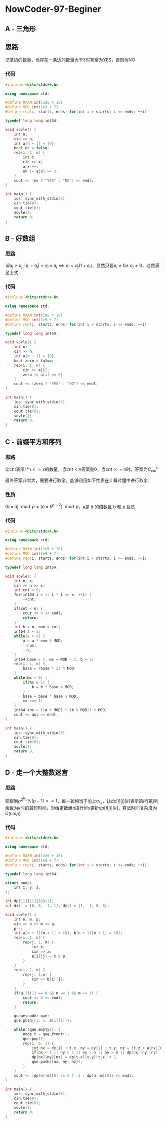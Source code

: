 # NowCoder-97-Beginer

## **A - 三角形**

## 思路

记录边的数量，当存在一条边的数量大于3时答案为YES，否则为NO

### 代码

```c++
#include <bits/stdc++.h>

using namespace std;

#define MAXN int(2e5 + 10)
#define MOD int(1e9 + 7)
#define rep(i, starts, ends) for(int i = starts; i <= ends; ++i)

typedef long long int64;

void sovle() {
    int n;
    cin >> n;
    int a[n + 1] = {0};
    bool ok = false;
    rep(i, 1, n) {
        int x;
        cin >> x;
        a[x]++;
        ok |= a[x] >= 3;
    }
    cout << (ok ? "YES" : "NO") << endl;
}

int main() {
    ios::sync_with_stdio(0);
    cin.tie(0);
    cout.tie(0);
    sovle();
    return 0;
}
```



## **B - 好数组**

### 思路

$设a_i > a_j, |a_i - a_j| < a_i \times a_j \iff a_i < a_j(1 + a_i)$，显然只要$a_i \neq 0 \wedge \ a_j \neq 0$，必然满足上式

### 代码

```c++
#include <bits/stdc++.h>

using namespace std;

#define MAXN int(2e5 + 10)
#define MOD int(1e9 + 7)
#define rep(i, starts, ends) for(int i = starts; i <= ends; ++i)

typedef long long int64;

void sovle() {
    int n;
    cin >> n;
    int a[n + 1] = {0};
    bool zero = false;
    rep(i, 1, n) {
        cin >> a[i];
        zero |= a[i] == 0;
    }
    cout << (zero ? "YES" : "NO") << endl;
}

int main() {
    ios::sync_with_stdio(0);
    cin.tie(0);
    cout.tie(0);
    sovle();
    return 0;
}
```


## **C - 前缀平方和序列**

### 思路

让cnt表示$i * i <= x$的数量，当$cnt < n$答案是0，当$cnt >= n$时，答案为$C_{cnt}^{n}$

最终答案非常大，需要进行取余，能够利用如下性质在计算过程中进行取余

### 性质

$(b \times a) \mod p=(a \times b^{p −2}) \mod p$，a是 b 的倍数且 b 和 p 互质


### 代码

```c++
#include <bits/stdc++.h>

using namespace std;

#define MAXN int(2e5 + 10)
#define MOD int(1e9 + 7)
#define rep(i, starts, ends) for(int i = starts; i <= ends; ++i)

typedef long long int64;

void sovle() {
    int n, x;
    cin >> n >> x;
    int cnt = 0;
    for(int64 i = 1; i * i <= x; ++i) {
        ++cnt;
    }
    if(cnt < n) {
        cout << 0 << endl;
        return;
    }
    int k = n, num = cnt;
    int64 a = 1;
    while(k > 0) {
        a = a * num % MOD;
        --num;
        --k;
    }
    int64 base = 1, mx = MOD - 2, b = 1;
    rep(i, 1, n) {
        base = (base * i) % MOD;
    }
    while(mx > 0) {
        if(mx & 1) {
            b = b * base % MOD;
        } 
        base = base * base % MOD;
        mx >>= 1;
    }
    int64 ans = ((a % MOD) * (b % MOD)) % MOD;
    cout << ans << endl;
}

int main() {
    ios::sync_with_stdio(0);
    cin.tie(0);
    cout.tie(0);
    sovle();
    return 0;
}
```


## **D - 走一个大整数迷宫**

### 思路

观察到$p^{2^{b_{i, j}}} \% (p - 1) == 1$，每一轮相当于加上$a_{i, j}$，让$dp[i][j][k]$表示第$i$行第$j$列余数为$k$时的最短时间，对给定数组$a$进行bfs更新$dp[i][j][k]$，算法时间复杂度为$O(nmp)$

### 代码

```c++
#include <bits/stdc++.h>

using namespace std;

#define MAXN int(2e5 + 10)
#define MOD int(1e9 + 7)
#define rep(i, starts, ends) for(int i = starts; i <= ends; ++i)

typedef long long int64;

struct node{
    int x, y, z;
};

int dp[11][11][10011];
int dx[] = {0, 0, -1, 1}, dy[] = {1, -1, 0, 0};

void sovle() {
    int n, m, p;
    cin >> n >> m >> p;
    p--;
    int a[n + 1][m + 1] = {0}, b[n + 1][m + 1] = {0};
    rep(i, 1, n) {
        rep(j, 1, m) {
            int x;
            cin >> x;
            a[i][j] = x % p;
        }
    }
    rep(i, 1, n) {
        rep(j, 1,m) {
            cin >> b[i][j];
        }
    }
    if(a[1][1] == 0 && n == 1 && m == 1) {
        cout << 0 << endl;
        return;
    }

    queue<node> que;
    que.push({1, 1, a[1][1]});

    while(!que.empty()) {
        node t = que.front();
        que.pop(); 
        rep(i, 0, 3) {
            int nx = dx[i] + t.x, ny = dy[i] + t.y, nz = (t.z + a[nx][ny]) % p;
            if(nx < 1 || ny < 1 || nx > n || ny > m || dp[nx][ny][nz] != 0) continue;
            dp[nx][ny][nz] = dp[t.x][t.y][t.z] + 1;
            que.push({nx, ny, nz}); 
        }
    }
    cout << (dp[n][m][0] == 0 ? -1 : dp[n][m][0]) << endl;
}

int main() {
    ios::sync_with_stdio(0);
    cin.tie(0);
    cout.tie(0);
    sovle();
    return 0;
}
```